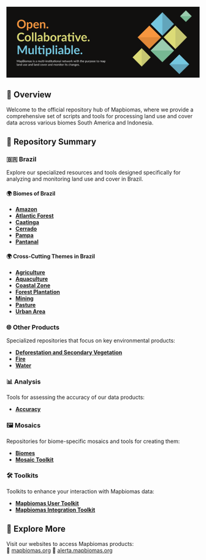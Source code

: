 ![Mapbiomas](https://github.com/mapbiomas/.github/blob/main/images/panel.png)

## 🚀 Overview

Welcome to the official repository hub of Mapbiomas, where we provide a comprehensive set of scripts and tools for processing land use and cover data across various biomes South America and Indonesia.

## 📁 Repository Summary

### 🇧🇷 Brazil

Explore our specialized resources and tools designed specifically for analyzing and monitoring land use and cover in Brazil.

#### 🌍 Biomes of Brazil

- [**Amazon**](https://github.com/mapbiomas/brazil-amazon)  
- [**Atlantic Forest**](https://github.com/mapbiomas/brazil-atlantic-forest)  
- [**Caatinga**](https://github.com/mapbiomas/brazil-caatinga)  
- [**Cerrado**](https://github.com/mapbiomas/brazil-cerrado)  
- [**Pampa**](https://github.com/mapbiomas/brazil-pampa)  
- [**Pantanal**](https://github.com/mapbiomas/brazil-pantanal)  

#### 🌍 Cross-Cutting Themes in Brazil

- [**Agriculture**](https://github.com/mapbiomas/brazil-agriculture)  
- [**Aquaculture**](https://github.com/mapbiomas/brazil-aquaculture)  
- [**Coastal Zone**](https://github.com/mapbiomas/brazil-coastal-zone)  
- [**Forest Plantation**](https://github.com/mapbiomas/brazil-forest-plantation)  
- [**Mining**](https://github.com/mapbiomas/brazil-mining)  
- [**Pasture**](https://github.com/mapbiomas/brazil-pasture)  
- [**Urban Area**](https://github.com/mapbiomas/brazil-urban-area)  

### 🌐 Other Products

Specialized repositories that focus on key environmental products:

- [**Deforestation and Secondary Vegetation**](https://github.com/mapbiomas/brazil-deforestation-sec-vegetation)  
- [**Fire**](https://github.com/mapbiomas/brazil-fire)  
- [**Water**](https://github.com/mapbiomas/brazil-water)  

### 📊 Analysis

Tools for assessing the accuracy of our data products:

- [**Accuracy**](https://github.com/mapbiomas/brazil-accuracy)  

### 🖼️ Mosaics

Repositories for biome-specific mosaics and tools for creating them:

- [**Biomes**](https://github.com/mapbiomas/brazil-mosaics)  
- [**Mosaic Toolkit**](https://github.com/mapbiomas/brazil-mosaic-toolkit)  

### 🛠️ Toolkits

Toolkits to enhance your interaction with Mapbiomas data:

- [**Mapbiomas User Toolkit**](https://github.com/mapbiomas/user-toolkit)  
- [**Mapbiomas Integration Toolkit**](https://github.com/mapbiomas/brazil-integration-toolkit)  

## 🌟 Explore More

Visit our websites to access Mapbiomas products:  
🔗 [mapbiomas.org](http://mapbiomas.org)
🔗 [alerta.mapbiomas.org](http://alerta.mapbiomas.org)
